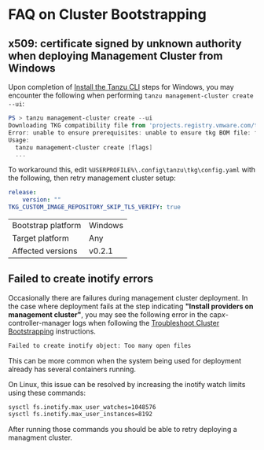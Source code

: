 # FAQ on Cluster Bootstrapping

## x509: certificate signed by unknown authority when deploying Management Cluster from Windows

Upon completion of [Install the Tanzu CLI](getting-started) steps for Windows, you may encounter the following when performing `tanzu management-cluster create --ui`:

```powershell
PS > tanzu management-cluster create --ui
Downloading TKG compatibility file from 'projects.registry.vmware.com/tkg/framework-zshippable/tkg-compatibility'
Error: unable to ensure prerequisites: unable to ensure tkg BOM file: failed to download TKG compatibility file from the registry: failed to list TKG compatibility image tags: Get "https://projects.registry.vmware.com/v2/": x509: certificate signed by unknown authority
Usage:
  tanzu management-cluster create [flags]
  ...
```

To workaround this, edit `%USERPROFILE%\.config\tanzu\tkg\config.yaml` with the following, then retry management cluster setup:

```yaml
release:
    version: ""
TKG_CUSTOM_IMAGE_REPOSITORY_SKIP_TLS_VERIFY: true
```

|||
|:---------------- | --- |
|Bootstrap platform| Windows |
|Target platform   | Any |
|Affected versions | v0.2.1 |

## Failed to create inotify errors

Occasionally there are failures during management cluster deployment. In the
case where deployment fails at the step indicating **"Install providers on
management cluster"**, you may see the following error in the
cap*x*-controller-manager logs when following the
[Troubleshoot Cluster Bootstrapping](tsg-bootstrap) instructions.

```txt
Failed to create inotify object: Too many open files
```

This can be more common when the system being used for deployment already has
several containers running.

On Linux, this issue can be resolved by increasing the inotify watch limits
using these commands:

```sh
sysctl fs.inotify.max_user_watches=1048576
sysctl fs.inotify.max_user_instances=8192
```

After running those commands you should be able to retry deploying a managment
cluster.
